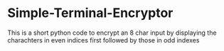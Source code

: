 # Simple-Terminal-Encryptor
This is a short python code to encrypt an 8 char input by displaying the charachters in even indices first followed by those in odd indexes
